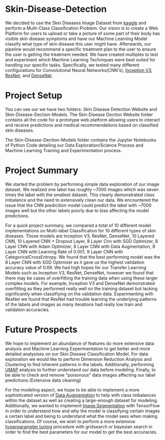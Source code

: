 # Skin-Disease-Detection
We decided to use the Skin Diseases Image Dataset from [kaggle](https://www.kaggle.com/datasets/ismailpromus/skin-diseases-image-dataset) and perform a Multi-Class Classification Problem.
Our vision is to create a Web Platform for users to upload or take a picture of some part of their body has visible skin disease symptoms and have our Machine Learning Model 
classify what type of skin disease this user might have. Afterwards, our pipeline would recommend a specific treatment plan to the user to ensure the user is getting the treatment needed. We have created multiples to test and experiment which Machine Learning Techniques were best suited for handling our specific
tasks. Specifically, we tested many different configurations for Convolutional Neural Networks(CNN's), [Inception V3](https://arxiv.org/abs/1512.00567), [ResNet](https://arxiv.org/abs/1512.03385v1),
and [DenseNet](https://arxiv.org/abs/1608.06993). 

# Project Setup
You can see our we have two folders: Skin Disease Detection Website and Skin-Disease-Dection-Models. The Skin Disease Dection Website folder contains all the code for a 
prototype web platform allowing users to interact and receive predictions and medical recommendations based on classified skin diseases.

The Skin-Disease-Dection-Models folder contains the Jupyter Notebooks of Python Code detailing our Data Exploration/Science Process and Machine Learning Training and Experimentation
process. 

# Project Summary
We started the problem by performing simple data exploration of our image dataset. We realized one label has roughly ~7000 images which was seven times the label with the smallest dataset. This clearly demonstrated class imbalance and the need to extensively clean our data. We encountered the issue that the CNN predicition model could predict the label with ~7000 images well but the other labels poorly due to bias affecting the model predictions.

For a quick project summary, we compared a total of 10 different model implementations on Multi-label Classification for 10 different types of skin diseases. Those models are Inception V3, ResNet, DenseNet, 10 Layered CNN, 10 Layered CNN + Dropout Layer, 8 Layer Cnn with SGD Optimizer, 8 Layer CNN with Adam Optimizer, 8 Layer CNN with Data Augmentation, 8 Layer CNN with Learning Rate of 0.001, 9 Layer CNN with CategoricalCrossEntropy. We found that the best performing model was the 8 Layer CNN with SGD Optimizer as it gave us the highest validation accuracy value of 0.69. We had high hopes for our Transfer Learning Models such as Inception V3, ResNet, DenseNet, however we found that there may be cases of overfitting the training data when using these larger complex models. For example, Inception V3 and DenseNet demonstrated overfitting as they performed really well on the training dataset but lacking significantly when classifiying on the validation data. Experimenting with ResNet we found that ResNet had trouble learning the underlying patterns of the labels and images as many iterations had really low train and validation accuracies.

# Future Prospects
We hope to implement an abundance of features do more extensive data analysis and Machine Learning Experimentation to get better and more detailed analysises on our Skin Disease Classification Model. For data exploration we would like to perform Dimension Reduction Analysis and Clustering to find inherent patterns in the labels. Additionally, performing [UMAP](https://umap-learn.readthedocs.io/en/latest/) analysis to further understand our data before modeling. Finally, to be able to check and remove "poisonous" data images affecting our label predictions.(Extensive data cleaning)

For the modeling aspect, we hope to be able to implement a more sophisticated version of [Data Augmentation](https://www.tensorflow.org/tutorials/images/data_augmentation) to help with class imbalances within the dataset as well as creating a large-enough dataset for modeling. Additionally, we wanted to implement [Image Segmentation](https://www.tensorflow.org/tutorials/images/segmentation) with TensorFlow in order to understand how and why the model is classifying certain images a certain label and being to understand what the model sees when making classifications. Of course, we wish to perform a more extensive [hyperparameter tuning](https://www.tensorflow.org/tutorials/keras/keras_tuner) procedure with gridsearch or bayesian search in order to find the best parameters for our model to get the best accuracies.

